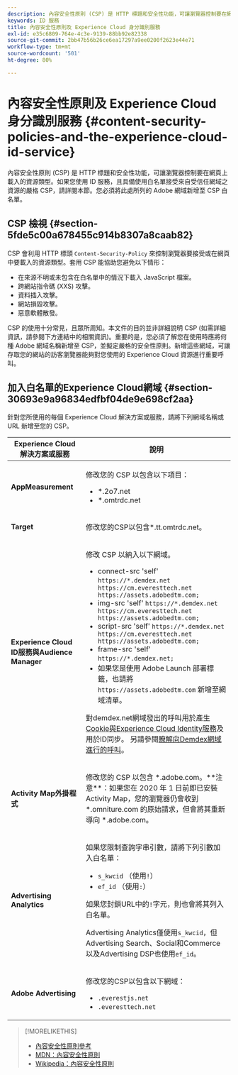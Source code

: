 ```yaml
---
description: 內容安全性原則 (CSP) 是 HTTP 標題和安全性功能，可讓瀏覽器控制要在網頁上載入的資源類型。如果您使用 ID 服務，且具備使用白名單接受來自受信任網域之資源的嚴格 CSP，請詳閱本節。您必須將此處所列的 Adobe 網域新增至 CSP 白名單。
keywords: ID 服務
title: 內容安全性原則及 Experience Cloud 身分識別服務
exl-id: e35c6809-764e-4c3e-9139-88bb92e82338
source-git-commit: 2bb47b56b26ce6ea17297a9ee0200f2623e44e71
workflow-type: tm+mt
source-wordcount: '501'
ht-degree: 80%

---
```


# 內容安全性原則及 Experience Cloud 身分識別服務 {#content-security-policies-and-the-experience-cloud-id-service}

內容安全性原則 (CSP) 是 HTTP 標題和安全性功能，可讓瀏覽器控制要在網頁上載入的資源類型。如果您使用 ID 服務，且具備使用白名單接受來自受信任網域之資源的嚴格 CSP，請詳閱本節。您必須將此處所列的 Adobe 網域新增至 CSP 白名單。

## CSP 檢視 {#section-5fde5c00a678455c914b8307a8caab82}

CSP 會利用 HTTP 標頭 `Content-Security-Policy` 來控制瀏覽器要接受或在網頁中要載入的資源類型。套用 CSP 能協助您避免以下情形：

* 在來源不明或未包含在白名單中的情況下載入 JavaScript 檔案。
* 跨網站指令碼 (XXS) 攻擊。
* 資料插入攻擊。
* 網站損毀攻擊。
* 惡意軟體散發。

CSP 的使用十分常見，且眾所周知。本文件的目的並非詳細說明 CSP (如需詳細資訊，請參閱下方連結中的相關資訊)。重要的是，您必須了解您在使用時應將何種 Adobe 網域名稱新增至 CSP，並擬定嚴格的安全性原則。新增這些網域，可讓存取您的網站的訪客瀏覽器能夠對您使用的 Experience Cloud 資源進行重要呼叫。

## 加入白名單的Experience Cloud網域 {#section-30693e9a96834edfbf04de9e698cf2aa}

針對您所使用的每個 Experience Cloud 解決方案或服務，請將下列網域名稱或 URL 新增至您的 CSP。

<table id="table_EC9FC999A62D4B7A830CE73B0AB9EF3C">
 <thead>
  <tr>
   <th colname="col1" class="entry">Experience Cloud 解決方案或服務</th>
   <th colname="col2" class="entry">說明</th>
  </tr>
 </thead>
 <tbody>
  <tr>
   <td colname="col1">
    <p><b>AppMeasurement</b></p>
   </td>
   <td colname="col2">
    <p>修改您的 CSP 以包含以下項目：</p>
    <ul id="ul_7522AE83A03A4115A84DF5B32D6DD79B">
     <li id="li_AB1EC161FB154BEDA1BEFE76C8A38A90"><span class="codeph">*.2o7.net</span></li>
     <li id="li_4B12A283716746949201528CD6AF529E"><span class="codeph">*.omtrdc.net</span></li>
    </ul>
   </td>
  </tr>
  <tr>
   <td colname="col1">
    <p><b>Target</b></p>
   </td>
   <td colname="col2">
    <p>修改您的CSP以包含<span class="codeph">*.tt.omtrdc.net</span>。</p>
   </td>
  </tr>
  <tr>
   <td colname="col1">
    <p><b>Experience Cloud ID服務與Audience Manager</b></p>
   </td>
   <td colname="col2">
    <p>修改 CSP 以納入以下網域。</p>
    <ul>
     <li>connect-src 'self' <code>https://*.demdex.net https://cm.everesttech.net https://assets.adobedtm.com;</code></li>
     <li>img-src 'self' <code>https://*.demdex.net https://cm.everesttech.net https://assets.adobedtm.com;</code></li>
     <li>script-src 'self' <code>https://*.demdex.net https://cm.everesttech.net https://assets.adobedtm.com;</code></li>
     <li>frame-src 'self' <code>https://*.demdex.net;</code></li>
     <li>如果您是使用 Adobe Launch 部署標籤，也請將 <code>https://assets.adobedtm.com</code> 新增至網域清單。</li>
    </ul>
    <p>對<span class="codeph">demdex.net</span>網域發出的呼叫用於產生<a href="../introduction/cookies.md" format="dita" scope="local">Cookie與Experience Cloud Identity服務</a>及用於ID同步。 另請參閱<a href="https://experienceleague.adobe.com/docs/audience-manager/user-guide/reference/demdex-calls.html?lang=zh-Hant" format="https" scope="external">瞭解向Demdex網域進行的呼叫</a>。</p>
   </td>
  </tr>
  <tr>
   <td colname="col1">
    <p><b>Activity Map外掛程式</b></p>
   </td>
   <td colname="col2">
    <p>修改您的 CSP 以包含 *.adobe.com。**注意**：如果您在 2020 年 1 日前即已安裝 Activity Map，您的瀏覽器仍會收到 *.omniture.com 的原始請求，但會將其重新導向 *.adobe.com。</p>
   </td>
  </tr>
  <tr>
   <td colname="col1">
    <p><b>Advertising Analytics</b></p>
   </td>
   <td colname="col2">
    <p>如果您限制查詢字串引數，請將下列引數加入白名單：</p>
    <ul>
     <li><code>s_kwcid</code> （使用<code>!</code>）</li>
     <li><code>ef_id</code> （使用<code>:</code>）</li>
    </ul>
    <p>如果您封鎖URL中的<code>!</code>字元，則也會將其列入白名單。</p>
    <p>Advertising Analytics僅使用<code>s_kwcid</code>，但Advertising Search、Social和Commerce以及Advertising DSP也使用<code>ef_id</code>。</p>
   </td>
  </tr>
  <tr>
   <td colname="col1">
    <p><b>Adobe Advertising</b></p>
   </td>
   <td colname="col2">
    <p>修改您的CSP以包含以下網域：</p>
    <ul>
     <li><code>.everestjs.net</code></li>
     <li><code>.everesttech.net</code></li>
    </ul>
   </td>
  </tr>
 </tbody>
</table>

>[!MORELIKETHIS]
>
>* [內容安全性原則參考](https://content-security-policy.com/)
>* [MDN：內容安全性原則](https://developer.mozilla.org/zh-TW/docs/Web/HTTP/CSP)
>* [Wikipedia：內容安全性原則](https://en.wikipedia.org/wiki/Content_Security_Policy)

